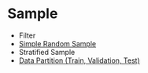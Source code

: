 # Sample
- Filter
- [Simple Random Sample](https://github.com/danielrferreira/pySTETV/tree/main/01%20-%20Sample/Simple%20Random)
- Stratified Sample
- [Data Partition (Train, Validation, Test)](https://github.com/danielrferreira/pySTETV/tree/main/01%20-%20Sample/Data%20Partition)
